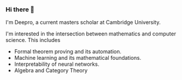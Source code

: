 ### Hi there 👋

I'm Deepro, a current masters scholar at Cambridge University.

I'm interested in the intersection between mathematics and computer science. This includes 
 - Formal theorem proving and its automation.
 - Machine learning and its mathematical foundations.
 - Interpretability of neural networks.
 - Algebra and Category Theory

<!--
**DeeproChoudhury/DeeproChoudhury** is a ✨ _special_ ✨ repository because its `README.md` (this file) appears on your GitHub profile.

Here are some ideas to get you started:

- 🔭 I’m currently working on ...
- 🌱 I’m currently learning ...
- 👯 I’m looking to collaborate on ...
- 🤔 I’m looking for help with ...
- 💬 Ask me about ...
- 📫 How to reach me: ...
- 😄 Pronouns: ...
- ⚡ Fun fact: ...
-->
